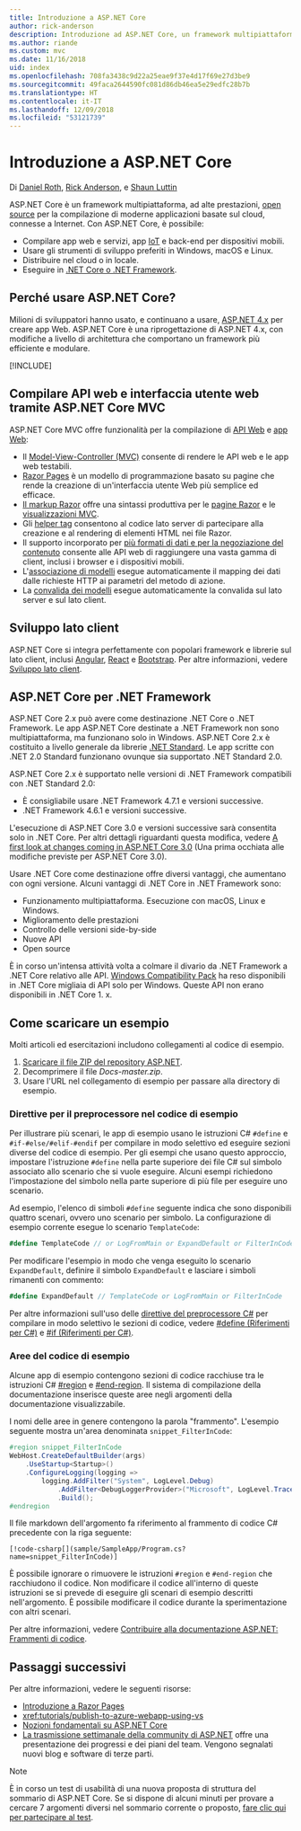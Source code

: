 ```yaml
---
title: Introduzione a ASP.NET Core
author: rick-anderson
description: Introduzione ad ASP.NET Core, un framework multipiattaforma, ad alte prestazioni, open source per la compilazione di applicazioni moderne basate sul cloud, connesse a Internet.
ms.author: riande
ms.custom: mvc
ms.date: 11/16/2018
uid: index
ms.openlocfilehash: 708fa3438c9d22a25eae9f37e4d17f69e27d3be9
ms.sourcegitcommit: 49faca2644590fc081d86db46ea5e29edfc28b7b
ms.translationtype: HT
ms.contentlocale: it-IT
ms.lasthandoff: 12/09/2018
ms.locfileid: "53121739"
---
```

# <a name="introduction-to-aspnet-core"></a>Introduzione a ASP.NET Core

Di [Daniel Roth](https://github.com/danroth27), [Rick Anderson](https://twitter.com/RickAndMSFT), e [Shaun Luttin](https://twitter.com/dicshaunary)

ASP.NET Core è un framework multipiattaforma, ad alte prestazioni, [open source](https://github.com/aspnet/home) per la compilazione di moderne applicazioni basate sul cloud, connesse a Internet. Con ASP.NET Core, è possibile:

* Compilare app web e servizi, app [IoT](https://www.microsoft.com/internet-of-things/) e back-end per dispositivi mobili.
* Usare gli strumenti di sviluppo preferiti in Windows, macOS e Linux.
* Distribuire nel cloud o in locale.
* Eseguire in [.NET Core o .NET Framework](/dotnet/articles/standard/choosing-core-framework-server).

## <a name="why-use-aspnet-core"></a>Perché usare ASP.NET Core?

Milioni di sviluppatori hanno usato, e continuano a usare, [ASP.NET 4.x](/aspnet/overview) per creare app Web. ASP.NET Core è una riprogettazione di ASP.NET 4.x, con modifiche a livello di architettura che comportano un framework più efficiente e modulare.

[!INCLUDE[](~/includes/benefits.md)]

## <a name="build-web-apis-and-web-ui-using-aspnet-core-mvc"></a>Compilare API web e interfaccia utente web tramite ASP.NET Core MVC

ASP.NET Core MVC offre funzionalità per la compilazione di [API Web](xref:tutorials/first-web-api) e [app Web](xref:tutorials/razor-pages/index):

* Il [Model-View-Controller (MVC)](xref:mvc/overview) consente di rendere le API web e le app web testabili.
* [Razor Pages](xref:razor-pages/index) è un modello di programmazione basato su pagine che rende la creazione di un'interfaccia utente Web più semplice ed efficace.
* [Il markup Razor](xref:mvc/views/razor) offre una sintassi produttiva per le [pagine Razor](xref:razor-pages/index) e le [visualizzazioni MVC](xref:mvc/views/overview).
* Gli [helper tag](xref:mvc/views/tag-helpers/intro) consentono al codice lato server di partecipare alla creazione e al rendering di elementi HTML nei file Razor.
* Il supporto incorporato per [più formati di dati e per la negoziazione del contenuto](xref:web-api/advanced/formatting) consente alle API web di raggiungere una vasta gamma di client, inclusi i browser e i dispositivi mobili.
* L'[associazione di modelli](xref:mvc/models/model-binding) esegue automaticamente il mapping dei dati dalle richieste HTTP ai parametri del metodo di azione.
* La [convalida dei modelli](xref:mvc/models/validation) esegue automaticamente la convalida sul lato server e sul lato client.

## <a name="client-side-development"></a>Sviluppo lato client

ASP.NET Core si integra perfettamente con popolari framework e librerie sul lato client, inclusi [Angular](xref:spa/angular), [React](xref:spa/react) e [Bootstrap](https://getbootstrap.com/). Per altre informazioni, vedere [Sviluppo lato client](xref:client-side/index).

<a name="target-framework"></a>

## <a name="aspnet-core-targeting-net-framework"></a>ASP.NET Core per .NET Framework

ASP.NET Core 2.x può avere come destinazione .NET Core o .NET Framework. Le app ASP.NET Core destinate a .NET Framework non sono multipiattaforma, ma funzionano solo in Windows. ASP.NET Core 2.x è costituito a livello generale da librerie [.NET Standard](/dotnet/standard/net-standard). Le app scritte con .NET 2.0 Standard funzionano ovunque sia supportato .NET Standard 2.0.

ASP.NET Core 2.x è supportato nelle versioni di .NET Framework compatibili con .NET Standard 2.0:

* È consigliabile usare .NET Framework 4.7.1 e versioni successive.
* .NET Framework 4.6.1 e versioni successive.

L'esecuzione di ASP.NET Core 3.0 e versioni successive sarà consentita solo in .NET Core. Per altri dettagli riguardanti questa modifica, vedere [A first look at changes coming in ASP.NET Core 3.0](https://blogs.msdn.microsoft.com/webdev/2018/10/29/a-first-look-at-changes-coming-in-asp-net-core-3-0/) (Una prima occhiata alle modifiche previste per ASP.NET Core 3.0).

Usare .NET Core come destinazione offre diversi vantaggi, che aumentano con ogni versione. Alcuni vantaggi di .NET Core in .NET Framework sono:

* Funzionamento multipiattaforma. Esecuzione con macOS, Linux e Windows.
* Miglioramento delle prestazioni
* Controllo delle versioni side-by-side
* Nuove API
* Open source

È in corso un'intensa attività volta a colmare il divario da .NET Framework a .NET Core relativo alle API. [Windows Compatibility Pack](/dotnet/core/porting/windows-compat-pack) ha reso disponibili in .NET Core migliaia di API solo per Windows. Queste API non erano disponibili in .NET Core 1. x.

## <a name="how-to-download-a-sample"></a>Come scaricare un esempio

Molti articoli ed esercitazioni includono collegamenti al codice di esempio.

1. [Scaricare il file ZIP del repository ASP.NET](https://codeload.github.com/aspnet/Docs/zip/master).
1. Decomprimere il file *Docs-master.zip*.
1. Usare l'URL nel collegamento di esempio per passare alla directory di esempio.

### <a name="preprocessor-directives-in-sample-code"></a>Direttive per il preprocessore nel codice di esempio

Per illustrare più scenari, le app di esempio usano le istruzioni C# `#define` e `#if-#else/#elif-#endif` per compilare in modo selettivo ed eseguire sezioni diverse del codice di esempio. Per gli esempi che usano questo approccio, impostare l'istruzione `#define` nella parte superiore dei file C# sul simbolo associato allo scenario che si vuole eseguire. Alcuni esempi richiedono l'impostazione del simbolo nella parte superiore di più file per eseguire uno scenario.

Ad esempio, l'elenco di simboli `#define` seguente indica che sono disponibili quattro scenari, ovvero uno scenario per simbolo. La configurazione di esempio corrente esegue lo scenario `TemplateCode`:

```csharp
#define TemplateCode // or LogFromMain or ExpandDefault or FilterInCode
```

Per modificare l'esempio in modo che venga eseguito lo scenario `ExpandDefault`, definire il simbolo `ExpandDefault` e lasciare i simboli rimanenti con commento:

```csharp
#define ExpandDefault // TemplateCode or LogFromMain or FilterInCode
```

Per altre informazioni sull'uso delle [direttive del preprocessore C#](/dotnet/csharp/language-reference/preprocessor-directives/) per compilare in modo selettivo le sezioni di codice, vedere [#define (Riferimenti per C#)](/dotnet/csharp/language-reference/preprocessor-directives/preprocessor-define) e [#if (Riferimenti per C#)](/dotnet/csharp/language-reference/preprocessor-directives/preprocessor-if).

### <a name="regions-in-sample-code"></a>Aree del codice di esempio

Alcune app di esempio contengono sezioni di codice racchiuse tra le istruzioni C# [#region](/dotnet/csharp/language-reference/preprocessor-directives/preprocessor-region) e [#end-region](/dotnet/csharp/language-reference/preprocessor-directives/preprocessor-endregion). Il sistema di compilazione della documentazione inserisce queste aree negli argomenti della documentazione visualizzabile.  

I nomi delle aree in genere contengono la parola "frammento". L'esempio seguente mostra un'area denominata `snippet_FilterInCode`:

```csharp
#region snippet_FilterInCode
WebHost.CreateDefaultBuilder(args)
    .UseStartup<Startup>()
    .ConfigureLogging(logging =>
        logging.AddFilter("System", LogLevel.Debug)
            .AddFilter<DebugLoggerProvider>("Microsoft", LogLevel.Trace))
            .Build();
#endregion
```

Il file markdown dell'argomento fa riferimento al frammento di codice C# precedente con la riga seguente:

```
[!code-csharp[](sample/SampleApp/Program.cs?name=snippet_FilterInCode)]
```

È possibile ignorare o rimuovere le istruzioni `#region` e `#end-region` che racchiudono il codice. Non modificare il codice all'interno di queste istruzioni se si prevede di eseguire gli scenari di esempio descritti nell'argomento. È possibile modificare il codice durante la sperimentazione con altri scenari.

Per altre informazioni, vedere [Contribuire alla documentazione ASP.NET: Frammenti di codice](https://github.com/aspnet/Docs/blob/master/CONTRIBUTING.md#code-snippets).

## <a name="next-steps"></a>Passaggi successivi

Per altre informazioni, vedere le seguenti risorse:

* [Introduzione a Razor Pages](xref:tutorials/razor-pages/razor-pages-start)
* <xref:tutorials/publish-to-azure-webapp-using-vs>
* [Nozioni fondamentali su ASP.NET Core](xref:fundamentals/index)
* [La trasmissione settimanale della community di ASP.NET](https://live.asp.net/) offre una presentazione dei progressi e dei piani del team. Vengono segnalati nuovi blog e software di terze parti.

> [!NOTE]
> È in corso un test di usabilità di una nuova proposta di struttura del sommario di ASP.NET Core.  Se si dispone di alcuni minuti per provare a cercare 7 argomenti diversi nel sommario corrente o proposto, [fare clic qui per partecipare al test](https://dpk4xbh5.optimalworkshop.com/treejack/aa11wn82).
